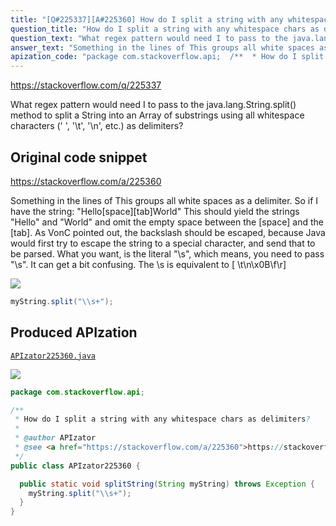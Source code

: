 ```yaml
---
title: "[Q#225337][A#225360] How do I split a string with any whitespace chars as delimiters?"
question_title: "How do I split a string with any whitespace chars as delimiters?"
question_text: "What regex pattern would need I to pass to the java.lang.String.split() method to split a String into an Array of substrings using all whitespace characters (' ', '\\t', '\\n', etc.) as delimiters?"
answer_text: "Something in the lines of This groups all white spaces as a delimiter. So if I have the string: \"Hello[space][tab]World\" This should yield the strings \"Hello\" and \"World\" and omit the empty space between the [space] and the [tab]. As VonC pointed out, the backslash should be escaped, because Java would first try to escape the string to a special character, and send that to be parsed. What you want, is the literal \"\\s\", which means, you need to pass \"\\\\s\". It can get a bit confusing. The \\\\s is equivalent to [ \\\\t\\\\n\\\\x0B\\\\f\\\\r]"
apization_code: "package com.stackoverflow.api;  /**  * How do I split a string with any whitespace chars as delimiters?  *  * @author APIzator  * @see <a href=\"https://stackoverflow.com/a/225360\">https://stackoverflow.com/a/225360</a>  */ public class APIzator225360 {    public static void splitString(String myString) throws Exception {     myString.split(\"\\\\s+\");   } }"
---
```


https://stackoverflow.com/q/225337

What regex pattern would need I to pass to the java.lang.String.split() method to split a String into an Array of substrings using all whitespace characters (&#x27; &#x27;, &#x27;\t&#x27;, &#x27;\n&#x27;, etc.) as delimiters?



## Original code snippet

https://stackoverflow.com/a/225360

Something in the lines of
This groups all white spaces as a delimiter.
So if I have the string:
&quot;Hello[space][tab]World&quot;
This should yield the strings &quot;Hello&quot; and &quot;World&quot; and omit the empty space between the [space] and the [tab].
As VonC pointed out, the backslash should be escaped, because Java would first try to escape the string to a special character, and send that to be parsed. What you want, is the literal &quot;\s&quot;, which means, you need to pass &quot;\\s&quot;. It can get a bit confusing.
The \\s is equivalent to [ \\t\\n\\x0B\\f\\r]

<div class="code-logo"><img src="/stackoverflow.png" /></div>

```java
myString.split("\\s+");
```

## Produced APIzation

[`APIzator225360.java`](https://github.com/blind-papers/apization-temp-data/raw/main/search/APIzator225360.java)

<div class="code-logo"><img src="/apizator.png" /></div>

```java
package com.stackoverflow.api;

/**
 * How do I split a string with any whitespace chars as delimiters?
 *
 * @author APIzator
 * @see <a href="https://stackoverflow.com/a/225360">https://stackoverflow.com/a/225360</a>
 */
public class APIzator225360 {

  public static void splitString(String myString) throws Exception {
    myString.split("\\s+");
  }
}

```